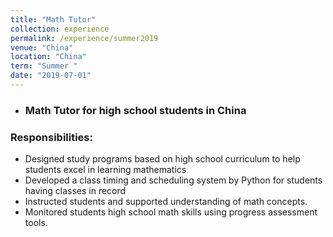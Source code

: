```yaml
---
title: "Math Tutor"
collection: experience
permalink: /experience/summer2019
venue: "China"
location: "China"
term: "Summer "
date: "2019-07-01"
---
```

- ### Math Tutor for high school students in China


	
### Responsibilities:	
- Designed study programs based on high school curriculum to help students excel in learning mathematics
- Developed a class timing and scheduling system by Python for students having classes in record
- Instructed students and supported understanding of math concepts.
- Monitored students high school math skills using progress assessment tools.
 